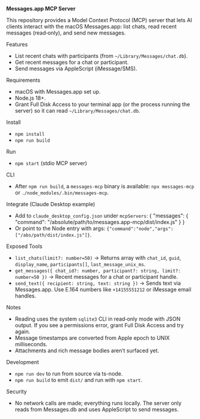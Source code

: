 **Messages.app MCP Server**

This repository provides a Model Context Protocol (MCP) server that lets AI clients interact with the macOS Messages.app: list chats, read recent messages (read‑only), and send new messages.

Features
- List recent chats with participants (from `~/Library/Messages/chat.db`).
- Get recent messages for a chat or participant.
- Send messages via AppleScript (iMessage/SMS).

Requirements
- macOS with Messages.app set up.
- Node.js 18+.
- Grant Full Disk Access to your terminal app (or the process running the server) so it can read `~/Library/Messages/chat.db`.

Install
- `npm install`
- `npm run build`

Run
- `npm start` (stdio MCP server)

CLI
- After `npm run build`, a `messages-mcp` binary is available: `npx messages-mcp` or `./node_modules/.bin/messages-mcp`.

Integrate (Claude Desktop example)
- Add to `claude_desktop_config.json` under `mcpServers`:
  {
    "messages": {
      "command": "/absolute/path/to/messages.app-mcp/dist/index.js"
    }
  }
- Or point to the Node entry with args: `{"command":"node","args":["/abs/path/dist/index.js"]}`.

Exposed Tools
- `list_chats(limit?: number=50)` → Returns array with `chat_id`, `guid`, `display_name`, `participants[]`, `last_message_unix_ms`.
- `get_messages({ chat_id?: number, participant?: string, limit?: number=50 })` → Recent messages for a chat or participant handle.
- `send_text({ recipient: string, text: string })` → Sends text via Messages.app. Use E.164 numbers like `+14155551212` or iMessage email handles.

Notes
- Reading uses the system `sqlite3` CLI in read‑only mode with JSON output. If you see a permissions error, grant Full Disk Access and try again.
- Message timestamps are converted from Apple epoch to UNIX milliseconds.
- Attachments and rich message bodies aren’t surfaced yet.

Development
- `npm run dev` to run from source via ts-node.
- `npm run build` to emit `dist/` and run with `npm start`.

Security
- No network calls are made; everything runs locally. The server only reads from Messages.db and uses AppleScript to send messages.

